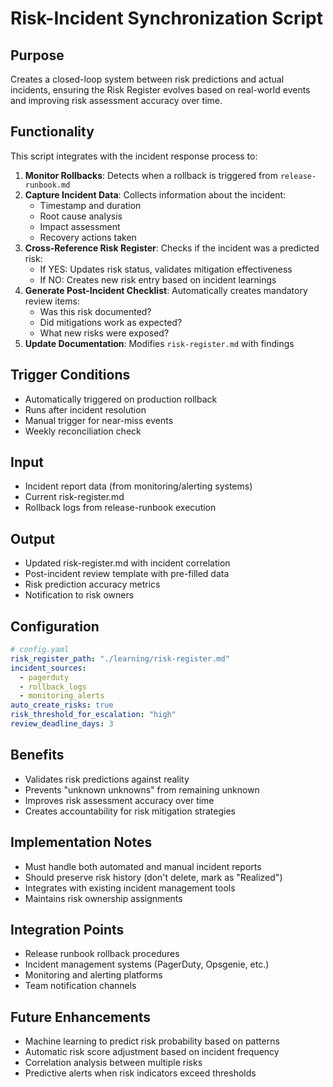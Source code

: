 # Risk-Incident Synchronization Script

## Purpose
Creates a closed-loop system between risk predictions and actual incidents, ensuring the Risk Register evolves based on real-world events and improving risk assessment accuracy over time.

## Functionality
This script integrates with the incident response process to:

1. **Monitor Rollbacks**: Detects when a rollback is triggered from `release-runbook.md`
2. **Capture Incident Data**: Collects information about the incident:
   - Timestamp and duration
   - Root cause analysis
   - Impact assessment
   - Recovery actions taken
3. **Cross-Reference Risk Register**: Checks if the incident was a predicted risk:
   - If YES: Updates risk status, validates mitigation effectiveness
   - If NO: Creates new risk entry based on incident learnings
4. **Generate Post-Incident Checklist**: Automatically creates mandatory review items:
   - Was this risk documented?
   - Did mitigations work as expected?
   - What new risks were exposed?
5. **Update Documentation**: Modifies `risk-register.md` with findings

## Trigger Conditions
- Automatically triggered on production rollback
- Runs after incident resolution
- Manual trigger for near-miss events
- Weekly reconciliation check

## Input
- Incident report data (from monitoring/alerting systems)
- Current risk-register.md
- Rollback logs from release-runbook execution

## Output
- Updated risk-register.md with incident correlation
- Post-incident review template with pre-filled data
- Risk prediction accuracy metrics
- Notification to risk owners

## Configuration
```yaml
# config.yaml
risk_register_path: "./learning/risk-register.md"
incident_sources:
  - pagerduty
  - rollback_logs
  - monitoring_alerts
auto_create_risks: true
risk_threshold_for_escalation: "high"
review_deadline_days: 3
```

## Benefits
- Validates risk predictions against reality
- Prevents "unknown unknowns" from remaining unknown
- Improves risk assessment accuracy over time
- Creates accountability for risk mitigation strategies

## Implementation Notes
- Must handle both automated and manual incident reports
- Should preserve risk history (don't delete, mark as "Realized")
- Integrates with existing incident management tools
- Maintains risk ownership assignments

## Integration Points
- Release runbook rollback procedures
- Incident management systems (PagerDuty, Opsgenie, etc.)
- Monitoring and alerting platforms
- Team notification channels

## Future Enhancements
- Machine learning to predict risk probability based on patterns
- Automatic risk score adjustment based on incident frequency
- Correlation analysis between multiple risks
- Predictive alerts when risk indicators exceed thresholds